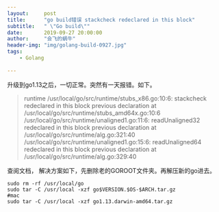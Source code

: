 ```yaml
---
layout:     post
title:      "go build错误 stackcheck redeclared in this block"
subtitle:   " \"Go build\""
date:       2019-09-27 20:00:00
author:     "会飞的蜗牛"
header-img: "img/golang-build-0927.jpg"
tags:
    - Golang
    
---
```


升级到go1.13之后，一切正常。突然有一天报错。如下。
>  runtime
/usr/local/go/src/runtime/stubs_x86.go:10:6: stackcheck redeclared in this block
	previous declaration at /usr/local/go/src/runtime/stubs_amd64x.go:10:6
/usr/local/go/src/runtime/unaligned1.go:11:6: readUnaligned32 redeclared in this block
	previous declaration at /usr/local/go/src/runtime/alg.go:321:40
/usr/local/go/src/runtime/unaligned1.go:15:6: readUnaligned64 redeclared in this block
	previous declaration at /usr/local/go/src/runtime/alg.go:329:40


查阅文档， 解决方案如下，先删除老的GOROOT文件夹。再解压新的go进去。

```
sudo rm -rf /usr/local/go
sudo tar -C /usr/local -xzf go$VERSION.$OS-$ARCH.tar.gz
#mac
sudo tar -C /usr/local -xzf go1.13.darwin-amd64.tar.gz

```